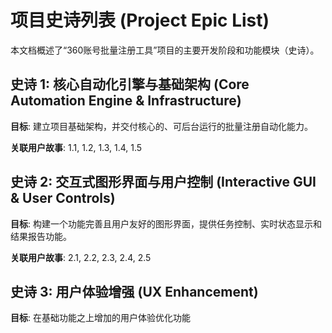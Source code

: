# 项目史诗列表 (Project Epic List)

本文档概述了“360账号批量注册工具”项目的主要开发阶段和功能模块（史诗）。

## 史诗 1: 核心自动化引擎与基础架构 (Core Automation Engine & Infrastructure)

**目标**: 建立项目基础架构，并交付核心的、可后台运行的批量注册自动化能力。

**关联用户故事**: 1.1, 1.2, 1.3, 1.4, 1.5

## 史诗 2: 交互式图形界面与用户控制 (Interactive GUI & User Controls)

**目标**: 构建一个功能完善且用户友好的图形界面，提供任务控制、实时状态显示和结果报告功能。

**关联用户故事**: 2.1, 2.2, 2.3, 2.4, 2.5

## 史诗 3: 用户体验增强 (UX Enhancement)

**目标**: 在基础功能之上增加的用户体验优化功能